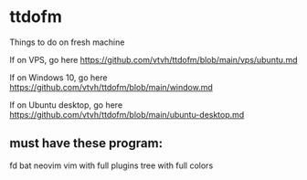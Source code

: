 # ttdofm
Things to do on fresh machine

If on VPS, go here https://github.com/vtvh/ttdofm/blob/main/vps/ubuntu.md

If on Windows 10, go here https://github.com/vtvh/ttdofm/blob/main/window.md

If on Ubuntu desktop, go here https://github.com/vtvh/ttdofm/blob/main/ubuntu-desktop.md


<!-- ## setup keyboard (colemak) and swap Capslock and Control
```
setxkbmap us -variant colemak -option "ctrl:nocaps"
xcape -e 'Control_L=Escape' -t 175
``` -->
## must have these program:
fd bat neovim
vim with full plugins
tree with full colors

<!--
## do like this

pkg install wget openssl-tool proot -y && hash -r && wget https://raw.githubusercontent.com/EXALAB/AnLinux-Resources/master/Scripts/Installer/Ubuntu/ubuntu.sh && bash ubuntu.sh -->
